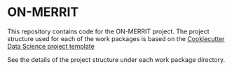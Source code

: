 # ON-MERRIT

This repository contains code for the ON-MERRIT project. The project structure used for each of the work packages is based on the [Cookiecutter Data Science project template](https://drivendata.github.io/cookiecutter-data-science/)

See the details of the project structure under each work package directory.
